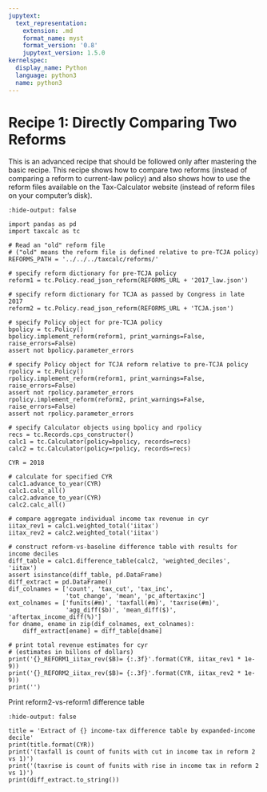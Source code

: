```yaml
---
jupytext:
  text_representation:
    extension: .md
    format_name: myst
    format_version: '0.8'
    jupytext_version: 1.5.0
kernelspec:
  display_name: Python
  language: python3
  name: python3
---
```


# Recipe 1: Directly Comparing Two Reforms

This is an advanced recipe that should be followed only after mastering the basic recipe.
This recipe shows how to compare two reforms (instead of comparing a reform to current-law policy)
and also shows how to use the reform files available on the Tax-Calculator website
(instead of reform files on your computer’s disk).

```{code-cell} ipython3
:hide-output: false

import pandas as pd
import taxcalc as tc

# Read an "old" reform file
# ("old" means the reform file is defined relative to pre-TCJA policy)
REFORMS_PATH = '../../../taxcalc/reforms/'

# specify reform dictionary for pre-TCJA policy
reform1 = tc.Policy.read_json_reform(REFORMS_URL + '2017_law.json')

# specify reform dictionary for TCJA as passed by Congress in late 2017
reform2 = tc.Policy.read_json_reform(REFORMS_URL + 'TCJA.json')

# specify Policy object for pre-TCJA policy
bpolicy = tc.Policy()
bpolicy.implement_reform(reform1, print_warnings=False, raise_errors=False)
assert not bpolicy.parameter_errors

# specify Policy object for TCJA reform relative to pre-TCJA policy
rpolicy = tc.Policy()
rpolicy.implement_reform(reform1, print_warnings=False, raise_errors=False)
assert not rpolicy.parameter_errors
rpolicy.implement_reform(reform2, print_warnings=False, raise_errors=False)
assert not rpolicy.parameter_errors

# specify Calculator objects using bpolicy and rpolicy
recs = tc.Records.cps_constructor()
calc1 = tc.Calculator(policy=bpolicy, records=recs)
calc2 = tc.Calculator(policy=rpolicy, records=recs)

CYR = 2018

# calculate for specified CYR
calc1.advance_to_year(CYR)
calc1.calc_all()
calc2.advance_to_year(CYR)
calc2.calc_all()

# compare aggregate individual income tax revenue in cyr
iitax_rev1 = calc1.weighted_total('iitax')
iitax_rev2 = calc2.weighted_total('iitax')

# construct reform-vs-baseline difference table with results for income deciles
diff_table = calc1.difference_table(calc2, 'weighted_deciles', 'iitax')
assert isinstance(diff_table, pd.DataFrame)
diff_extract = pd.DataFrame()
dif_colnames = ['count', 'tax_cut', 'tax_inc',
                'tot_change', 'mean', 'pc_aftertaxinc']
ext_colnames = ['funits(#m)', 'taxfall(#m)', 'taxrise(#m)',
                'agg_diff($b)', 'mean_diff($)', 'aftertax_income_diff(%)']
for dname, ename in zip(dif_colnames, ext_colnames):
    diff_extract[ename] = diff_table[dname]

# print total revenue estimates for cyr
# (estimates in billons of dollars)
print('{}_REFORM1_iitax_rev($B)= {:.3f}'.format(CYR, iitax_rev1 * 1e-9))
print('{}_REFORM2_iitax_rev($B)= {:.3f}'.format(CYR, iitax_rev2 * 1e-9))
print('')
```

Print reform2-vs-reform1 difference table

```{code-cell} ipython3
:hide-output: false

title = 'Extract of {} income-tax difference table by expanded-income decile'
print(title.format(CYR))
print('(taxfall is count of funits with cut in income tax in reform 2 vs 1)')
print('(taxrise is count of funits with rise in income tax in reform 2 vs 1)')
print(diff_extract.to_string())
```
